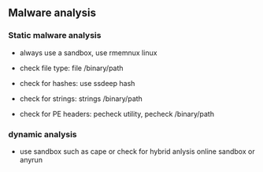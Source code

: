 ## Malware analysis

### Static malware analysis

- always use a sandbox, use rmemnux linux

- check file type: file /binary/path
- check for hashes: use ssdeep hash
- check for strings: strings /binary/path
- check for PE headers: pecheck utility, pecheck /binary/path


### dynamic analysis 

- use sandbox such as cape or check for hybrid anlysis online sandbox or anyrun

